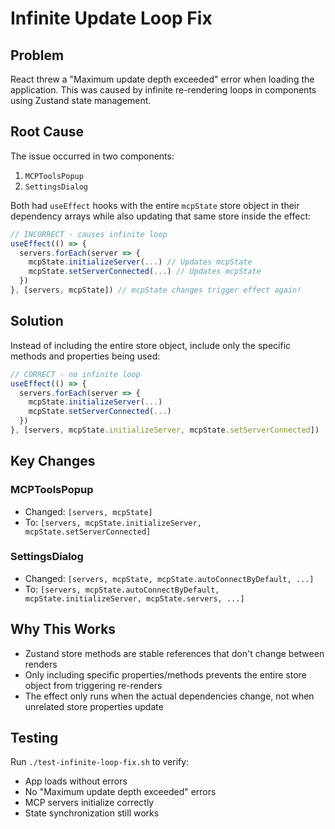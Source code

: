 # Infinite Update Loop Fix

## Problem
React threw a "Maximum update depth exceeded" error when loading the application. This was caused by infinite re-rendering loops in components using Zustand state management.

## Root Cause
The issue occurred in two components:
1. `MCPToolsPopup` 
2. `SettingsDialog`

Both had `useEffect` hooks with the entire `mcpState` store object in their dependency arrays while also updating that same store inside the effect:

```typescript
// INCORRECT - causes infinite loop
useEffect(() => {
  servers.forEach(server => {
    mcpState.initializeServer(...) // Updates mcpState
    mcpState.setServerConnected(...) // Updates mcpState
  })
}, [servers, mcpState]) // mcpState changes trigger effect again!
```

## Solution
Instead of including the entire store object, include only the specific methods and properties being used:

```typescript
// CORRECT - no infinite loop
useEffect(() => {
  servers.forEach(server => {
    mcpState.initializeServer(...)
    mcpState.setServerConnected(...)
  })
}, [servers, mcpState.initializeServer, mcpState.setServerConnected])
```

## Key Changes

### MCPToolsPopup
- Changed: `[servers, mcpState]`
- To: `[servers, mcpState.initializeServer, mcpState.setServerConnected]`

### SettingsDialog  
- Changed: `[servers, mcpState, mcpState.autoConnectByDefault, ...]`
- To: `[servers, mcpState.autoConnectByDefault, mcpState.initializeServer, mcpState.servers, ...]`

## Why This Works
- Zustand store methods are stable references that don't change between renders
- Only including specific properties/methods prevents the entire store object from triggering re-renders
- The effect only runs when the actual dependencies change, not when unrelated store properties update

## Testing
Run `./test-infinite-loop-fix.sh` to verify:
- App loads without errors
- No "Maximum update depth exceeded" errors
- MCP servers initialize correctly
- State synchronization still works